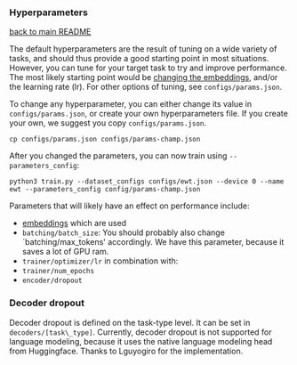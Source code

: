 ### Hyperparameters

[back to main README](../README.md)

The default hyperparameters are the result of tuning on a wide variety of tasks, and should thus provide
a good starting point in most situations. However, you can tune for your target task to try and improve
performance. The most likely starting point would be [changing the embeddings](change_embeds.md), and/or the
learning rate (lr). For other options of tuning, see `configs/params.json`.

To change any hyperparameter, you can either change its value in `configs/params.json`, or create your
own hyperparameters file. If you create your own, we suggest you copy `configs/params.json`.

```
cp configs/params.json configs/params-champ.json
```

After you changed the parameters, you can now train using `--parameters_config`:

```
python3 train.py --dataset_configs configs/ewt.json --device 0 --name ewt --parameters_config config/params-champ.json
```

Parameters that will likely have an effect on performance include:

* [embeddings](change_embeds.md) which are used
* `batching/batch_size`: You should probably also change `batching/max_tokens' accordingly. We have this parameter, because it
saves a lot of GPU ram.
* `trainer/optimizer/lr` in combination with:
* `trainer/num_epochs`
* `encoder/dropout`


### Decoder dropout
Decoder dropout is defined on the task-type level. It can be set in
`decoders/[task\_type]`.  Currently, decoder dropout is not supported for
language modeling, because it uses the native language modeling head from
Huggingface.  Thanks to Lguyogiro for the implementation.

